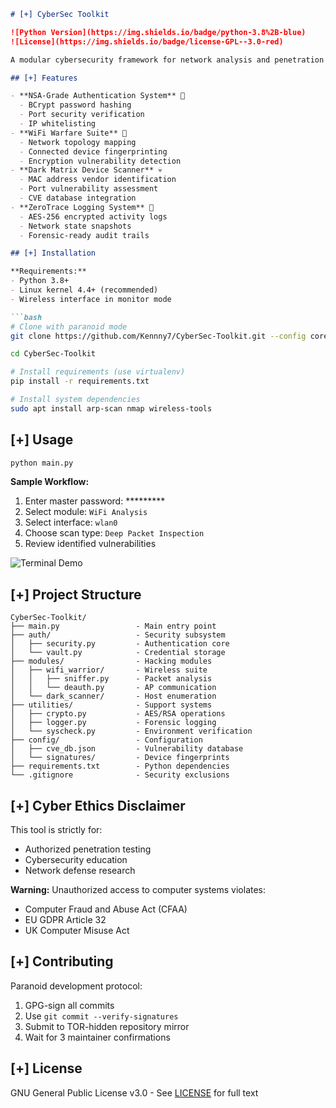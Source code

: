 ```markdown
# [+] CyberSec Toolkit

![Python Version](https://img.shields.io/badge/python-3.8%2B-blue)
![License](https://img.shields.io/badge/license-GPL--3.0-red)

A modular cybersecurity framework for network analysis and penetration testing with military-grade encryption and advanced monitoring capabilities.

## [+] Features

- **NSA-Grade Authentication System** 🔑
  - BCrypt password hashing
  - Port security verification
  - IP whitelisting
- **WiFi Warfare Suite** 📡
  - Network topology mapping
  - Connected device fingerprinting
  - Encryption vulnerability detection
- **Dark Matrix Device Scanner** 💀
  - MAC address vendor identification
  - Port vulnerability assessment
  - CVE database integration
- **ZeroTrace Logging System** 📜
  - AES-256 encrypted activity logs
  - Network state snapshots
  - Forensic-ready audit trails

## [+] Installation

**Requirements:**
- Python 3.8+
- Linux kernel 4.4+ (recommended)
- Wireless interface in monitor mode

```bash
# Clone with paranoid mode
git clone https://github.com/Kennny7/CyberSec-Toolkit.git --config core.hooksPath=.githooks

cd CyberSec-Toolkit

# Install requirements (use virtualenv)
pip install -r requirements.txt

# Install system dependencies
sudo apt install arp-scan nmap wireless-tools
```

## [+] Usage

```bash
python main.py
```

**Sample Workflow:**
1. Enter master password: *********
2. Select module: `WiFi Analysis`
3. Select interface: `wlan0`
4. Choose scan type: `Deep Packet Inspection`
5. Review identified vulnerabilities

![Terminal Demo](docs/demo.gif)

## [+] Project Structure

```
CyberSec-Toolkit/
├── main.py                 - Main entry point
├── auth/                   - Security subsystem
│   ├── security.py         - Authentication core
│   └── vault.py            - Credential storage
├── modules/                - Hacking modules
│   ├── wifi_warrior/       - Wireless suite
│   │   ├── sniffer.py      - Packet analysis
│   │   └── deauth.py       - AP communication
│   └── dark_scanner/       - Host enumeration
├── utilities/              - Support systems
│   ├── crypto.py           - AES/RSA operations
│   ├── logger.py           - Forensic logging
│   └── syscheck.py         - Environment verification
├── config/                 - Configuration
│   ├── cve_db.json         - Vulnerability database
│   └── signatures/         - Device fingerprints
├── requirements.txt        - Python dependencies
└── .gitignore              - Security exclusions
```

## [+] Cyber Ethics Disclaimer

This tool is strictly for:
- Authorized penetration testing
- Cybersecurity education
- Network defense research

**Warning:** Unauthorized access to computer systems violates:
- Computer Fraud and Abuse Act (CFAA)
- EU GDPR Article 32
- UK Computer Misuse Act

## [+] Contributing

Paranoid development protocol:
1. GPG-sign all commits
2. Use `git commit --verify-signatures`
3. Submit to TOR-hidden repository mirror
4. Wait for 3 maintainer confirmations

## [+] License

GNU General Public License v3.0 - See [LICENSE](LICENSE) for full text
```

